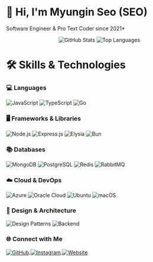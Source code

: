 <!-- Profile Header -->
# 👋 Hi, I'm **Myungin Seo (SEO)**

Software Engineer & Pro Text Coder since 2021*

<p align="center">
  <img src="https://github-readme-stats.vercel.app/api?username=smee6&show_icons=true&theme=dracula&hide_border=true" alt="GitHub Stats" />
  <img src="https://github-readme-stats.vercel.app/api/top-langs/?username=smee6&layout=compact&theme=dracula&hide_border=true" alt="Top Languages" />
</p>

# 🛠️ Skills & Technologies

### 💻 **Languages**
![JavaScript](https://img.shields.io/badge/JavaScript-F7DF1E?style=flat-square&logo=javascript&logoColor=black) 
![TypeScript](https://img.shields.io/badge/TypeScript-3178C6?style=flat-square&logo=typescript&logoColor=white) 
![Go](https://img.shields.io/badge/Go-00ADD8?style=flat-square&logo=go&logoColor=white)

### 🖥️ **Frameworks & Libraries**
![Node.js](https://img.shields.io/badge/Node.js-339933?style=flat-square&logo=node.js&logoColor=white) 
![Express.js](https://img.shields.io/badge/Express.js-404D59?style=flat-square&logo=express&logoColor=white) 
![Elysia](https://img.shields.io/badge/Elysia-4B0082?style=flat-square&logo=elysia&logoColor=white) 
![Bun](https://img.shields.io/badge/Bun-314D6A?style=flat-square&logo=bun&logoColor=white)

### 📚 **Databases**
![MongoDB](https://img.shields.io/badge/MongoDB-47A248?style=flat-square&logo=mongodb&logoColor=white) 
![PostgreSQL](https://img.shields.io/badge/PostgreSQL-336791?style=flat-square&logo=postgresql&logoColor=white) 
![Redis](https://img.shields.io/badge/Redis-DC382D?style=flat-square&logo=redis&logoColor=white) 
![RabbitMQ](https://img.shields.io/badge/RabbitMQ-FF6600?style=flat-square&logo=rabbitmq&logoColor=white)

### ☁️ **Cloud & DevOps**
![Azure](https://img.shields.io/badge/Azure-0078D4?style=flat-square&logo=microsoftazure&logoColor=white) 
![Oracle Cloud](https://img.shields.io/badge/Oracle%20Cloud-146EB4?style=flat-square&logo=oracle&logoColor=white) 
![Ubuntu](https://img.shields.io/badge/Ubuntu-E95420?style=flat-square&logo=ubuntu&logoColor=white) 
![macOS](https://img.shields.io/badge/macOS-999999?style=flat-square&logo=apple&logoColor=white)

### 🎨 **Design & Architecture**
![Design Patterns](https://img.shields.io/badge/Design%20Patterns-FF6347?style=flat-square&logo=patterns&logoColor=white) 
![Backend](https://img.shields.io/badge/Backend-4B0082?style=flat-square&logo=backend&logoColor=white)

### 🌐 **Connect with Me** 

<p align="left">
  <a href="https://github.com/smee6" target="blank">
    <img align="center" src="https://img.shields.io/badge/GitHub-181717?style=for-the-badge&logo=github&logoColor=white" alt="GitHub" />
  </a>
  <a href="https://instagram.com/codegosu.me" target="blank">
    <img align="center" src="https://img.shields.io/badge/Instagram-E4405F?style=for-the-badge&logo=instagram&logoColor=white" alt="Instagram" />
  </a>
  <a href="https://codegosu.me" target="blank">
    <img align="center" src="https://img.shields.io/badge/codegosu.me-000000?style=for-the-badge&logo=about.me&logoColor=white" alt="Website" />
  </a>
</p>
